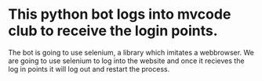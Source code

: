 # This python bot logs into mvcode club to receive the login points.
The bot is going to use selenium, a library which imitates a webbrowser. We are going to use selenium to log into the website and once it recieves the log in points it will log out and restart the process.
